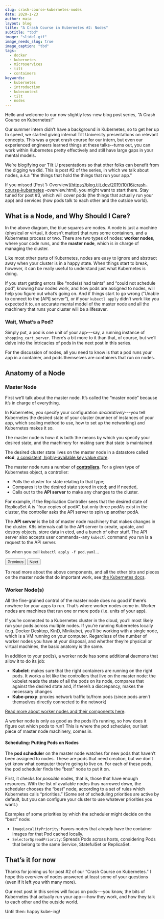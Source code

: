 ```yaml
---
slug: crash-course-kubernetes-nodes
date: 2020-1-23
author: maia
layout: blog
title: "A Crash Course in Kubernetes #2: Nodes"
subtitle: "tbd"
image: "slide1.gif"
image_needs_slug: true
image_caption: "tbd"
tags:
  - docker
  - kubernetes
  - microservices
  - tilt
  - containers
keywords:
  - kubernetes
  - introduction
  - kubecontext
  - tilt
  - nodes
---
```

<script src="/assets/js/slideshow.js"></script>

Hello and welcome to our now slightly less-new blog post series, “A Crash Course on Kubernetes!” 

Our summer intern didn’t have a background in Kubernetes, so to get her up to speed, we started
giving internal Tilt University presentations on relevant concepts. This was a great crash
course for our intern, but even our experienced engineers learned things at these talks--turns
out, you can work within Kubernetes pretty effectively and still have large gaps in your
mental models.

We’re blogifying our Tilt U presentations so that other folks can benefit from the digging we did.
This is post #2 of the series, in which we talk about nodes, a.k.a "the things that hold the things
that run your app."

If you missed [Post 1: Overview](https://blog.tilt.dev/2019/10/16/crash-course-kubernetes
-overview.html), you might want to start there. Stay tuned for post #3, which will cover pods
(the things that actually run your app) and services (how pods talk to each other and the
outside world).

## What is a Node, and Why Should I Care?
In the above diagram, the blue squares are nodes. A node is just a machine (physical or virtual,
it doesn’t matter) that runs some containers, and a Kubernetes process or two. There are two
types of nodes: **worker nodes**, where your code runs, and the **master node**, which is in
charge of managing the cluster.

Like most other parts of Kubernetes, nodes are easy to ignore and abstract away when your
cluster is in a happy state. When things start to break, however, it can be really useful to
understand just what Kubernetes is doing. 

If you start getting errors like “node(s) had taints” and “could not schedule pod”, knowing how
nodes work, and how pods are assigned to nodes, will help you figure out what’s going on. And
if things start to go wrong (“Unable to connect to the [API] server”), or if your `kubectl
apply` didn’t work like you expected it to, an accurate mental model of the master node and
all the machinery that runs your cluster will be a lifesaver.

### Wait, What’s a Pod?
Simply put, a pod is one unit of your app---say, a running instance of `shopping_cart_server`.
There’s a bit more to it than that, of course, but we’ll delve into the intricacies of pods in
the next post in this series. 

For the discussion of nodes, all you need to know is that a pod runs your app in a container,
and pods themselves are containers that run on nodes. 

## Anatomy of a Node
### Master Node
First we’ll talk about the master node. It’s called the “master node” because it’s in charge of everything.

In Kubernetes, you specify your configuration _declaratively_---you tell Kubernetes the desired
state of your cluster (number of instances of your app, which scaling method to use, how to set
up the networking) and Kubernetes makes it so. 

The master node is how: it is both the means by which you specify your desired state, and the
machinery for making sure that state is maintained.

The desired cluster state lives on the master node in a datastore called **etcd**, [a consistent,
highly-available key value store](https://etcd.io/). 

The master node runs a number of [**controllers**](https://kubernetes.io/docs/concepts/architecture/controller/).
For a given type of Kubernetes object, a controller: 
* Polls the cluster for state relating to that type; 
* Compares it to the desired state stored in etcd; and if needed,
* Calls out to the **API server** to make any changes to the cluster. 

For example, if the Replication Controller sees that the desired state of ReplicaSet A is “four
copies of podA”, but only three podA’s exist in the cluster, the controller asks the API server
to spin up another podA.

The **API server** is the bit of master node machinery that makes changes in the cluster. K8s
internals call to the API server to create, update, and destroy objects, store data in etcd,
and a bunch of other stuff. The API server also accepts user commands--any `kubectl` command
you run is a request to the API server.

So when you call `kubectl apply -f pod.yaml`...

<!-- Adapted from https://codepen.io/gabrieleromanato/pen/pKrny -->
<div class="slider" id="main-slider"><!-- outermost container element -->
	<div class="slider-wrapper"><!-- innermost wrapper element -->
	    <!-- slides -->
		<div class="slide" data-image="/assets/images/crash-course-kubernetes-nodes/slide1.gif"></div>
		<div class="slide" data-image="/assets/images/crash-course-kubernetes-nodes/slide2.gif"></div>
		<div class="slide" data-image="/assets/images/crash-course-kubernetes-nodes/slide3.gif"></div>
	</div>
	<div class="slider-nav"><!-- "Previous" and "Next" actions -->
		<button class="slider-previous">Previous</button>
		<button class="slider-next">Next</button>
	</div>
</div>	


To read more about the above components, and all the other bits and pieces on the master node
that do important work, see [the Kubernetes docs](https://kubernetes.io/docs/concepts/overview/components/#master-components).

### Worker Node(s)
All the fine-grained control of the master node does no good if there’s nowhere for your apps to
run. That’s where worker nodes come in. Worker nodes are machines that run one or more pods
(i.e. units of your app).

If you’re connected to a Kubernetes cluster in the cloud, you’ll most likely run your pods across
multiple nodes. If you’re running Kubernetes locally (e.g. Docker Desktop, KinD, Minikube), you’ll
be working with a single node, which is a VM running on your computer. Regardless of the number
of worker nodes you have at your disposal, and whether they’re physical or virtual machines, the
basic anatomy is the same.

In addition to your pod(s), a worker node has some additional daemons that allow it to do its job:

* **Kubelet**: makes sure that the right containers are running on the right pods. It works a lot
like the controllers that live on the master node: the kubelet reads the state of all the pods
on its node, compares that against the desired state and, if there’s a discrepancy, makes the necessary changes
* **Kube-proxy**: proxies network traffic to/from pods (since pods aren’t themselves directly
connected to the network)

[Read more about worker nodes and their components here](https://kubernetes.io/docs/concepts/overview/components/#node-components).

A worker node is only as good as the pods it’s running, so how does it figure out which pods to
run? This is where the pod scheduler, our last piece of master node machinery, comes in.

#### Scheduling: Putting Pods on Nodes
The **pod scheduler** on the master node watches for new pods that haven’t been assigned to
nodes. These are pods that need creation, but we don’t yet know what computer they’re going to
live on. For each of these pods, the pod scheduler finds the “best” node to put it on.

First, it checks for _possible_ nodes, that is, those that have enough resources. With the list
of available nodes thus narrowed down, the scheduler chooses the “best” node, according to a set
of rules which Kubernetes calls “priorities.” (Some set of scheduling priorities are active by
default, but you can configure your cluster to use whatever priorities you want.) 

Examples of some priorities by which the scheduler might decide on the “best” node:
* `ImageLocalityPriority`: Favors nodes that already have the container images for that Pod cached locally.
* `SelectorSpreadPriority`: Spreads Pods across hosts, considering Pods that belong to the same Service, StatefulSet or ReplicaSet.

## That’s it for now
Thanks for joining us for post #2 of our “Crash Course on Kubernetes.” I hope this overview of
nodes answered at least some of your questions (even if it left you with many more). 

Our next post in this series will focus on pods---you know, the bits of Kubernetes that actually
run your app---how they work, and how they talk to each other and the outside world. 

Until then: happy kube-ing!

